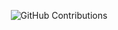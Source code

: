 
<div align="center">

![GitHub Contributions](https://github-readme-stats.vercel.app/api?username=gdhucoder&theme=graywhite&show_icons=true)

</div>
